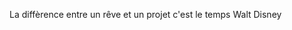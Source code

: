 La diffèrence entre un rêve et un projet c'est le temps
                                     Walt Disney
